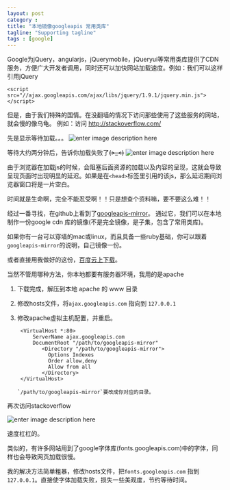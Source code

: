 ```yaml
---
layout: post
category : 
title: "本地镜像googleapis 常用类库"
tagline: "Supporting tagline"
tags : [google]
---
```


Google为jQuery，angularjs，jQuerymobile，jQueryui等常用类库提供了CDN服务，方便广大开发者调用，同时还可以加快网站加载速度。例如：我们可以这样引用jQuery

    <script src="//ajax.googleapis.com/ajax/libs/jquery/1.9.1/jquery.min.js"></script>

但是，由于我们特殊的国情。在没翻墙的情况下访问那些使用了这些服务的网站，就会慢的像乌龟。
例如：访问 http://stackoverflow.com/

先是显示等待加载。。。
![enter image description here][1]

等待大约两分钟后，告诉你加载失败了~~~~(>_<)~~~~ 
![enter image description here][2]

由于浏览器在加载js的时候，会阻塞后面资源的加载以及内容的呈现，这就会导致呈现页面时出现明显的延迟。如果是在`<head>`标签里引用的该js，那么延迟期间浏览器窗口将是一片空白。

时间就是生命啊，完全不能忍受啊！！只是想查个资料嘛，要不要这么难！！

经过一番寻找，在github上看到了[googleapis-mirror](https://github.com/rmm5t/googleapis-mirror)。
通过它，我们可以在本地制作一份google cdn 库的镜像(不是完全镜像，是子集，包含了常用类库)。

如果你有一台可以穿墙的mac或linux，而且具备一些ruby基础，你可以跟着`googleapis-mirror`的说明，自己镜像一份。

或者直接用我做好的这份，[百度云上下载](http://pan.baidu.com/s/1dD6aZTJ)。

当然不管用哪种方法，你本地都要有服务器环境，我用的是apache

1. 下载完成，解压到本地 apache 的 www 目录
2. 修改hosts文件，将`ajax.googleapis.com` 指向到 `127.0.0.1`
3. 修改apache虚拟主机配置，并重启。

        <VirtualHost *:80>
            ServerName ajax.googleapis.com
            DocumentRoot "/path/to/googleapis-mirror"
               <Directory "/path/to/googleapis-mirror">
                 Options Indexes
                 Order allow,deny
                 Allow from all
               </Directory>
        </VirtualHost>

       `/path/to/googleapis-mirror`要改成你对应的目录。

再次访问stackoverflow

![enter image description here][3]

速度杠杠的。


类似的，有许多网站用到了google字体库(fonts.googleapis.com)中的字体，同样也会导致网页加载很慢。

我的解决方法简单粗暴，修改hosts文件，把`fonts.googleapis.com` 指到 `127.0.0.1`。直接使字体加载失败，损失一些美观度，节约等待时间。

  [1]: http://htmljs.b0.upaiyun.com/uploads/1419752375122-QQ%E5%9B%BE%E7%89%8720141228153919.jpg
  [2]: http://htmljs.b0.upaiyun.com/uploads/1419752506204-QQ%E5%9B%BE%E7%89%8720141228153924.png
  [3]: http://htmljs.b0.upaiyun.com/uploads/1419753926926-QQ%E5%9B%BE%E7%89%8720141228160509.png